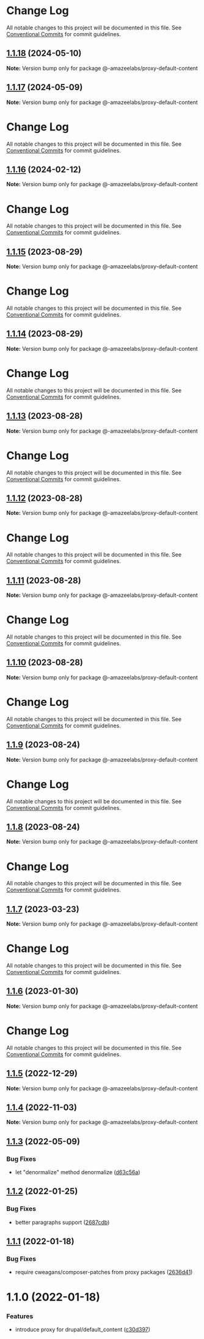 # Change Log

All notable changes to this project will be documented in this file.
See [Conventional Commits](https://conventionalcommits.org) for commit guidelines.

## [1.1.18](https://github.com/AmazeeLabs/silverback-mono/compare/@-amazeelabs/proxy-default-content@1.1.17...@-amazeelabs/proxy-default-content@1.1.18) (2024-05-10)

**Note:** Version bump only for package @-amazeelabs/proxy-default-content





## [1.1.17](https://github.com/AmazeeLabs/silverback-mono/compare/@-amazeelabs/proxy-default-content@1.1.16...@-amazeelabs/proxy-default-content@1.1.17) (2024-05-09)

**Note:** Version bump only for package @-amazeelabs/proxy-default-content





# Change Log

All notable changes to this project will be documented in this file. See
[Conventional Commits](https://conventionalcommits.org) for commit guidelines.

## [1.1.16](https://github.com/AmazeeLabs/silverback-mono/compare/@-amazeelabs/proxy-default-content@1.1.15...@-amazeelabs/proxy-default-content@1.1.16) (2024-02-12)

**Note:** Version bump only for package @-amazeelabs/proxy-default-content

# Change Log

All notable changes to this project will be documented in this file. See
[Conventional Commits](https://conventionalcommits.org) for commit guidelines.

## [1.1.15](https://github.com/AmazeeLabs/silverback-mono/compare/@-amazeelabs/proxy-default-content@1.1.14...@-amazeelabs/proxy-default-content@1.1.15) (2023-08-29)

**Note:** Version bump only for package @-amazeelabs/proxy-default-content

# Change Log

All notable changes to this project will be documented in this file. See
[Conventional Commits](https://conventionalcommits.org) for commit guidelines.

## [1.1.14](https://github.com/AmazeeLabs/silverback-mono/compare/@-amazeelabs/proxy-default-content@1.1.13...@-amazeelabs/proxy-default-content@1.1.14) (2023-08-29)

**Note:** Version bump only for package @-amazeelabs/proxy-default-content

# Change Log

All notable changes to this project will be documented in this file. See
[Conventional Commits](https://conventionalcommits.org) for commit guidelines.

## [1.1.13](https://github.com/AmazeeLabs/silverback-mono/compare/@-amazeelabs/proxy-default-content@1.1.12...@-amazeelabs/proxy-default-content@1.1.13) (2023-08-28)

**Note:** Version bump only for package @-amazeelabs/proxy-default-content

# Change Log

All notable changes to this project will be documented in this file. See
[Conventional Commits](https://conventionalcommits.org) for commit guidelines.

## [1.1.12](https://github.com/AmazeeLabs/silverback-mono/compare/@-amazeelabs/proxy-default-content@1.1.11...@-amazeelabs/proxy-default-content@1.1.12) (2023-08-28)

**Note:** Version bump only for package @-amazeelabs/proxy-default-content

# Change Log

All notable changes to this project will be documented in this file. See
[Conventional Commits](https://conventionalcommits.org) for commit guidelines.

## [1.1.11](https://github.com/AmazeeLabs/silverback-mono/compare/@-amazeelabs/proxy-default-content@1.1.10...@-amazeelabs/proxy-default-content@1.1.11) (2023-08-28)

**Note:** Version bump only for package @-amazeelabs/proxy-default-content

# Change Log

All notable changes to this project will be documented in this file. See
[Conventional Commits](https://conventionalcommits.org) for commit guidelines.

## [1.1.10](https://github.com/AmazeeLabs/silverback-mono/compare/@-amazeelabs/proxy-default-content@1.1.9...@-amazeelabs/proxy-default-content@1.1.10) (2023-08-28)

**Note:** Version bump only for package @-amazeelabs/proxy-default-content

# Change Log

All notable changes to this project will be documented in this file. See
[Conventional Commits](https://conventionalcommits.org) for commit guidelines.

## [1.1.9](https://github.com/AmazeeLabs/silverback-mono/compare/@-amazeelabs/proxy-default-content@1.1.8...@-amazeelabs/proxy-default-content@1.1.9) (2023-08-24)

**Note:** Version bump only for package @-amazeelabs/proxy-default-content

# Change Log

All notable changes to this project will be documented in this file. See
[Conventional Commits](https://conventionalcommits.org) for commit guidelines.

## [1.1.8](https://github.com/AmazeeLabs/silverback-mono/compare/@-amazeelabs/proxy-default-content@1.1.7...@-amazeelabs/proxy-default-content@1.1.8) (2023-08-24)

**Note:** Version bump only for package @-amazeelabs/proxy-default-content

# Change Log

All notable changes to this project will be documented in this file. See
[Conventional Commits](https://conventionalcommits.org) for commit guidelines.

## [1.1.7](https://github.com/AmazeeLabs/silverback-mono/compare/@-amazeelabs/proxy-default-content@1.1.6...@-amazeelabs/proxy-default-content@1.1.7) (2023-03-23)

**Note:** Version bump only for package @-amazeelabs/proxy-default-content

# Change Log

All notable changes to this project will be documented in this file. See
[Conventional Commits](https://conventionalcommits.org) for commit guidelines.

## [1.1.6](https://github.com/AmazeeLabs/silverback-mono/compare/@-amazeelabs/proxy-default-content@1.1.5...@-amazeelabs/proxy-default-content@1.1.6) (2023-01-30)

**Note:** Version bump only for package @-amazeelabs/proxy-default-content

# Change Log

All notable changes to this project will be documented in this file. See
[Conventional Commits](https://conventionalcommits.org) for commit guidelines.

## [1.1.5](https://github.com/AmazeeLabs/silverback-mono/compare/@-amazeelabs/proxy-default-content@1.1.4...@-amazeelabs/proxy-default-content@1.1.5) (2022-12-29)

**Note:** Version bump only for package @-amazeelabs/proxy-default-content

## [1.1.4](https://github.com/AmazeeLabs/silverback-mono/compare/@-amazeelabs/proxy-default-content@1.1.3...@-amazeelabs/proxy-default-content@1.1.4) (2022-11-03)

**Note:** Version bump only for package @-amazeelabs/proxy-default-content

## [1.1.3](https://github.com/AmazeeLabs/silverback-mono/compare/@-amazeelabs/proxy-default-content@1.1.2...@-amazeelabs/proxy-default-content@1.1.3) (2022-05-09)

### Bug Fixes

- let "denormalize" method denormalize
  ([d63c56a](https://github.com/AmazeeLabs/silverback-mono/commit/d63c56a817b8f2df41d5eab8511a599871664a46))

## [1.1.2](https://github.com/AmazeeLabs/silverback-mono/compare/@-amazeelabs/proxy-default-content@1.1.1...@-amazeelabs/proxy-default-content@1.1.2) (2022-01-25)

### Bug Fixes

- better paragraphs support
  ([2687cdb](https://github.com/AmazeeLabs/silverback-mono/commit/2687cdbfec4f7859d19165ebdd980d0e78442076))

## [1.1.1](https://github.com/AmazeeLabs/silverback-mono/compare/@-amazeelabs/proxy-default-content@1.1.0...@-amazeelabs/proxy-default-content@1.1.1) (2022-01-18)

### Bug Fixes

- require cweagans/composer-patches from proxy packages
  ([2636d41](https://github.com/AmazeeLabs/silverback-mono/commit/2636d4121ebc3474dd3e13240e30fe054f4acb57))

# 1.1.0 (2022-01-18)

### Features

- introduce proxy for drupal/default_content
  ([c30d397](https://github.com/AmazeeLabs/silverback-mono/commit/c30d397c0ff9815ee58aa1bf12f5274a6daa817c))
